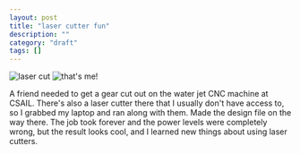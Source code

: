 ```yaml
---
layout: post
title: "laser cutter fun"
description: ""
category: "draft"
tags: []
---
```


![laser cut](http://hackniac.com/images/laser_cutter_fun/laser_cutter_fun.jpg)
![that's me!](http://hackniac.com/images/laser_cutter_fun/me_synth.png)

A friend needed to get a gear cut out on the water jet CNC machine at CSAIL. There's also a laser cutter there that I usually don't have access to, so I grabbed my laptop and ran along with them. Made the design file on the way there. The job took forever and the power levels were completely wrong, but the result looks cool, and I learned new things about using laser cutters.